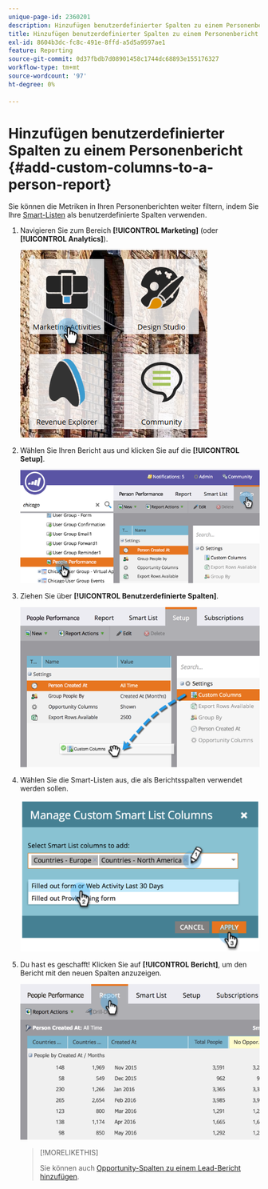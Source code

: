 ```yaml
---
unique-page-id: 2360201
description: Hinzufügen benutzerdefinierter Spalten zu einem Personenbericht - Marketo-Dokumente - Produktdokumentation
title: Hinzufügen benutzerdefinierter Spalten zu einem Personenbericht
exl-id: 8604b3dc-fc8c-491e-8ffd-a5d5a9597ae1
feature: Reporting
source-git-commit: 0d37fbdb7d08901458c1744dc68893e155176327
workflow-type: tm+mt
source-wordcount: '97'
ht-degree: 0%

---
```


# Hinzufügen benutzerdefinierter Spalten zu einem Personenbericht {#add-custom-columns-to-a-person-report}

Sie können die Metriken in Ihren Personenberichten weiter filtern, indem Sie Ihre [Smart-Listen](/help/marketo/product-docs/core-marketo-concepts/smart-lists-and-static-lists/understanding-smart-lists.md) als benutzerdefinierte Spalten verwenden.

1. Navigieren Sie zum Bereich **[!UICONTROL Marketing]** (oder **[!UICONTROL Analytics]**).

   ![](assets/ma-1.png)

1. Wählen Sie Ihren Bericht aus und klicken Sie auf die **[!UICONTROL Setup]**.

   ![](assets/two-1.png)

1. Ziehen Sie über **[!UICONTROL Benutzerdefinierte Spalten]**.

   ![](assets/three-1.png)

1. Wählen Sie die Smart-Listen aus, die als Berichtsspalten verwendet werden sollen.

   ![](assets/image2014-9-16-16-3a39-3a34.png)

1. Du hast es geschafft! Klicken Sie auf **[!UICONTROL Bericht]**, um den Bericht mit den neuen Spalten anzuzeigen.

   ![](assets/five-1.png)

   >[!MORELIKETHIS]
   >
   >Sie können auch [Opportunity-Spalten zu einem Lead-Bericht hinzufügen](/help/marketo/product-docs/reporting/basic-reporting/editing-reports/add-opportunity-columns-to-a-lead-report.md).
